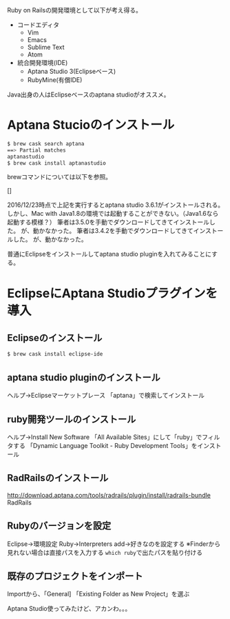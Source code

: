 Ruby on Railsの開発環境として以下が考え得る。

- コードエディタ
  - Vim
  - Emacs
  - Sublime Text
  - Atom
- 統合開発環境(IDE)
  - Aptana Studio 3(Eclipseベース)
  - RubyMine(有償IDE)

Java出身の人はEclipseベースのaptana studioがオススメ。

# Aptana Stucioのインストール

```sh
$ brew cask search aptana
==> Partial matches
aptanastudio
$ brew cask install aptanastudio
```

brewコマンドについては以下を参照。

[]

2016/12/23時点で上記を実行するとaptana studio 3.6.1がインストールされる。
しかし、Mac with Java1.8の環境では起動することができない。（Java1.6なら起動する模様？）
筆者は3.5.0を手動でダウンロードしてきてインストールした。
が、動かなかった。
筆者は3.4.2を手動でダウンロードしてきてインストールした。
が、動かなかった。

普通にEclipseをインストールしてaptana studio pluginを入れてみることにする。

# EclipseにAptana Studioプラグインを導入

## Eclipseのインストール

```sh
$ brew cask install eclipse-ide
```

## aptana studio pluginのインストール
ヘルプ→Eclipseマーケットプレース
「aptana」で検索してインストール

## ruby開発ツールのインストール

ヘルプ→Install New Software
「All Available Sites」にして「ruby」でフィルタする
「Dynamic Language Toolkit - Ruby Development Tools」をインストール

## RadRailsのインストール

http://download.aptana.com/tools/radrails/plugin/install/radrails-bundle
RadRails

## Rubyのバージョンを設定

Eclipse→環境設定
Ruby→Interpreters
add→好きなのを設定する
※Finderから見れない場合は直接パスを入力する
```which ruby```で出たパスを貼り付ける

## 既存のプロジェクトをインポート

Importから、「General]
「Existing Folder as New Project」を選ぶ

Aptana Studio使ってみたけど、アカンわ。。。
